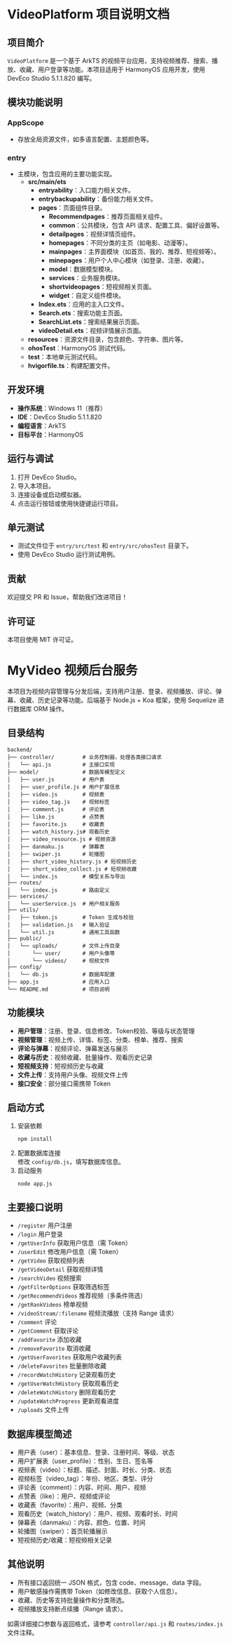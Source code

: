 # VideoPlatform 项目说明文档

## 项目简介
`VideoPlatform` 是一个基于 ArkTS 的视频平台应用，支持视频推荐、搜索、播放、收藏、用户登录等功能。本项目适用于 HarmonyOS 应用开发，使用 DevEco Studio 5.1.1.820 编写。

## 模块功能说明

### AppScope
- 存放全局资源文件，如多语言配置、主题颜色等。

### entry
- 主模块，包含应用的主要功能实现。
  - **src/main/ets**
    - **entryability**：入口能力相关文件。
    - **entrybackupability**：备份能力相关文件。
    - **pages**：页面组件目录。
      - **Recommendpages**：推荐页面相关组件。
      - **common**：公共模块，包含 API 请求、配置工具、偏好设置等。
      - **detailpages**：视频详情页组件。
      - **homepages**：不同分类的主页（如电影、动漫等）。
      - **mainpages**：主界面模块（如首页、我的、推荐、短视频等）。
      - **minepages**：用户个人中心模块（如登录、注册、收藏）。
      - **model**：数据模型模块。
      - **services**：业务服务模块。
      - **shortvideopages**：短视频相关页面。
      - **widget**：自定义组件模块。
    - **Index.ets**：应用的主入口文件。
    - **Search.ets**：搜索功能主页面。
    - **SearchList.ets**：搜索结果展示页面。
    - **videoDetail.ets**：视频详情展示页面。
  - **resources**：资源文件目录，包含颜色、字符串、图片等。
  - **ohosTest**：HarmonyOS 测试代码。
  - **test**：本地单元测试代码。
  - **hvigorfile.ts**：构建配置文件。

## 开发环境
- **操作系统**：Windows 11（推荐）
- **IDE**：DevEco Studio 5.1.1.820
- **编程语言**：ArkTS
- **目标平台**：HarmonyOS


## 运行与调试
1. 打开 DevEco Studio。
2. 导入本项目。
3. 连接设备或启动模拟器。
4. 点击运行按钮或使用快捷键运行项目。

## 单元测试
- 测试文件位于 `entry/src/test` 和 `entry/src/ohosTest` 目录下。
- 使用 DevEco Studio 运行测试用例。

## 贡献
欢迎提交 PR 和 Issue，帮助我们改进项目！

## 许可证
本项目使用 MIT 许可证。


# MyVideo 视频后台服务

本项目为视频内容管理与分发后端，支持用户注册、登录、视频播放、评论、弹幕、收藏、历史记录等功能。后端基于 Node.js + Koa 框架，使用 Sequelize 进行数据库 ORM 操作。

## 目录结构

```
backend/
├── controller/         # 业务控制器，处理各类接口请求
│   └── api.js          # 主接口实现
├── model/              # 数据库模型定义
│   ├── user.js         # 用户表
│   ├── user_profile.js # 用户扩展信息
│   ├── video.js        # 视频表
│   ├── video_tag.js    # 视频标签
│   ├── comment.js      # 评论表
│   ├── like.js         # 点赞表
│   ├── favorite.js     # 收藏表
│   ├── watch_history.js# 观看历史
│   ├── video_resource.js # 视频资源
│   ├── danmaku.js      # 弹幕表
│   ├── swiper.js       # 轮播图
│   ├── short_video_history.js # 短视频历史
│   ├── short_video_collect.js # 短视频收藏
│   └── index.js        # 模型关系与导出
├── routes/
│   └── index.js        # 路由定义
├── services/
│   └── userService.js  # 用户相关服务
├── utils/
│   ├── token.js        # Token 生成与校验
│   ├── validation.js   # 输入验证
│   └── util.js         # 通用工具函数
├── public/
│   └── uploads/        # 文件上传目录
│       └── user/       # 用户头像等
│       └── videos/     # 视频文件
├── config/
│   └── db.js           # 数据库配置
├── app.js              # 应用入口
└── README.md           # 项目说明
```

## 功能模块

- **用户管理**：注册、登录、信息修改、Token校验、等级与状态管理
- **视频管理**：视频上传、详情、标签、分类、榜单、推荐、搜索
- **评论与弹幕**：视频评论、弹幕发送与展示
- **收藏与历史**：视频收藏、批量操作、观看历史记录
- **短视频支持**：短视频历史与收藏
- **文件上传**：支持用户头像、视频文件上传
- **接口安全**：部分接口需携带 Token

## 启动方式

1. 安装依赖  
   ```
   npm install
   ```
2. 配置数据库连接  
   修改 `config/db.js`，填写数据库信息。
3. 启动服务  
   ```
   node app.js
   ```

## 主要接口说明

- `/register` 用户注册
- `/login` 用户登录
- `/getUserInfo` 获取用户信息（需 Token）
- `/userEdit` 修改用户信息（需 Token）
- `/getVideo` 获取视频列表
- `/getVideoDetail` 获取视频详情
- `/searchVideo` 视频搜索
- `/getFilterOptions` 获取筛选标签
- `/getRecommendVideos` 推荐视频（多条件筛选）
- `/getRankVideos` 榜单视频
- `/videoStream/:filename` 视频流播放（支持 Range 请求）
- `/comment` 评论
- `/getComment` 获取评论
- `/addFavorite` 添加收藏
- `/removeFavorite` 取消收藏
- `/getUserFavorites` 获取用户收藏列表
- `/deleteFavorites` 批量删除收藏
- `/recordWatchHistory` 记录观看历史
- `/getUserWatchHistory` 获取观看历史
- `/deleteWatchHistory` 删除观看历史
- `/updateWatchProgress` 更新观看进度
- `/uploads` 文件上传

## 数据库模型简述

- 用户表（user）：基本信息、登录、注册时间、等级、状态
- 用户扩展表（user_profile）：性别、生日、签名等
- 视频表（video）：标题、描述、封面、时长、分类、状态
- 视频标签（video_tag）：年份、地区、类型、评分
- 评论表（comment）：内容、时间、用户、视频
- 点赞表（like）：用户、视频或评论
- 收藏表（favorite）：用户、视频、分类
- 观看历史（watch_history）：用户、视频、观看时长、时间
- 弹幕表（danmaku）：内容、颜色、位置、时间
- 轮播图（swiper）：首页轮播展示
- 短视频历史/收藏：短视频相关记录

## 其他说明

- 所有接口返回统一 JSON 格式，包含 code、message、data 字段。
- 用户敏感操作需携带 Token（如修改信息、获取个人信息）。
- 收藏、历史等支持批量操作和分类筛选。
- 视频播放支持断点续播（Range 请求）。

如需详细接口参数与返回格式，请参考 `controller/api.js` 和 `routes/index.js` 文件注释。

